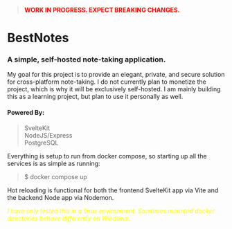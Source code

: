 > **<span style="color: red">WORK IN PROGRESS. EXPECT BREAKING CHANGES.</span>**
# BestNotes
### A simple, self-hosted note-taking application.

My goal for this project is to provide an elegant, private, and secure solution for cross-platform note-taking. I do not currently plan to monetize the project, which is why it will be exclusively self-hosted. I am mainly building this as a learning project, but plan to use it personally as well.

#### Powered By:
> SvelteKit  
> NodeJS/Express  
> PostgreSQL  

Everything is setup to run from docker compose, so starting up all the services is as simple as running:

> $ docker compose up

Hot reloading is functional for both the frontend SvelteKit app via Vite and the backend Node app via Nodemon.

*<span style="color: yellow">I have only tested this in a linux environment. Somtimes mounted docker directories behave differently on Windows.</span>*